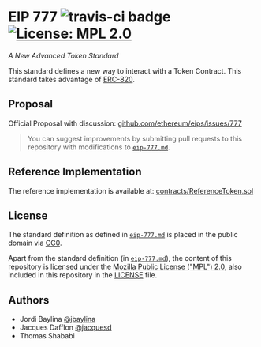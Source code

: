 # EIP 777 ![travis-ci badge](https://travis-ci.com/jacquesd/eip777.svg?token=cJXzd5ps7JqNRyB2thtp&branch=master) [![License: MPL 2.0](https://img.shields.io/badge/License-MPL%202.0-brightgreen.svg)](https://opensource.org/licenses/MPL-2.0)
*A New Advanced Token Standard*

This standard defines a new way to interact with a Token Contract. This standard takes advantage of [ERC-820](https://github.com/ethereum/EIPs/issues/820).

## Proposal
Official Proposal with discussion: [github.com/ethereum/eips/issues/777](https://github.com/ethereum/eips/issues/777)

> You can suggest improvements by submitting pull requests to this repository with
modifications to [`eip-777.md`](eip-777.md).

## Reference Implementation
The reference implementation is available at: [contracts/ReferenceToken.sol](contracts/ReferenceToken.sol)

## License
The standard definition as defined in [`eip-777.md`](eip-777.md) is placed in the public domain via [CC0](https://creativecommons.org/publicdomain/zero/1.0/).

Apart from the standard definition (in [`eip-777.md`](eip-777.md)), the content of this repository is licensed under the [Mozilla Public License ("MPL") 2.0](http://mozilla.org/MPL/2.0/), also included in this repository in the [LICENSE](LICENSE) file.

## Authors
 - Jordi Baylina [@jbaylina](https://github.com/jbaylina)
 - Jacques Dafflon [@jacquesd](https://github.com/jacquesd)
 - Thomas Shababi
